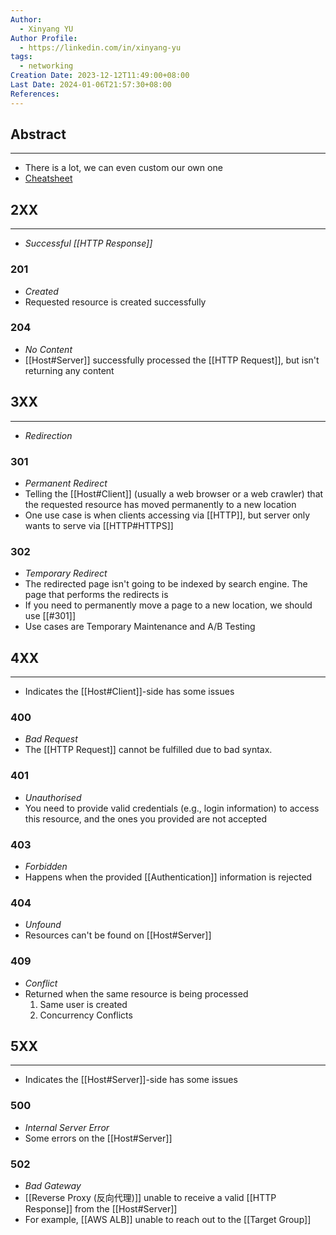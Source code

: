 ```yaml
---
Author:
  - Xinyang YU
Author Profile:
  - https://linkedin.com/in/xinyang-yu
tags:
  - networking
Creation Date: 2023-12-12T11:49:00+08:00
Last Date: 2024-01-06T21:57:30+08:00
References: 
---
```

## Abstract
---
- There is a lot, we can even custom our own one
- [Cheatsheet](https://cheatography.com/kstep/cheat-sheets/http-status-codes/?source=post_page-----1353126d9cd9--------------------------------)

## 2XX
---
- *Successful [[HTTP Response]]*

### 201
- *Created*
- Requested resource is created successfully 

### 204
- *No Content*
- [[Host#Server]] successfully processed the [[HTTP Request]], but isn't returning any content 

## 3XX
---
- *Redirection*

### 301
- *Permanent Redirect*
- Telling the [[Host#Client]] (usually a web browser or a web crawler) that the requested resource has moved permanently to a new location
- One use case is when clients accessing via [[HTTP]], but server only wants to serve via [[HTTP#HTTPS]]

### 302
- *Temporary Redirect*
- The redirected page isn't going to be indexed by search engine. The page that performs the redirects is
- If you need to permanently move a page to a new location, we should use [[#301]]
- Use cases are Temporary Maintenance and A/B Testing


## 4XX
---
- Indicates the [[Host#Client]]-side has some issues

### 400
- *Bad Request*
- The [[HTTP Request]] cannot be fulfilled due to bad syntax.
### 401
- *Unauthorised*
- You need to provide valid credentials (e.g., login information) to access this resource, and the ones you provided are not accepted

### 403
- *Forbidden*
- Happens when the provided [[Authentication]] information is rejected
### 404
- *Unfound*
- Resources can't be found on [[Host#Server]]

### 409
- *Conflict*
- Returned when the same resource is being processed
	1. Same user is created
	2. Concurrency Conflicts 


## 5XX
---
- Indicates the [[Host#Server]]-side has some issues

### 500 
- *Internal Server Error*
- Some errors on the [[Host#Server]]

### 502 
- *Bad Gateway*
- [[Reverse Proxy (反向代理)]] unable to receive a valid [[HTTP Response]] from the [[Host#Server]]
- For example, [[AWS ALB]] unable to reach out to the [[Target Group]]